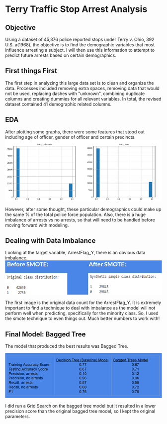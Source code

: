 # Terry Traffic Stop Arrest Analysis

## Objective
Using a dataset of 45,376 police reported stops under Terry v. Ohio, 392 U.S. a(1968), the objective is to find the demographic variables that most influence arresting a subject. I will then use this information to attempt to predict future arrests based on certain demographics.

## First things First
The first step in analyzing this large data set is to clean and organize the data.  Processes included removing extra spaces, removing data that would not be used, replacing dashes with "unknown", combining duplicate columns and creating dummies for all relevant variables.  In total, the revised dataset contained 41 demographic related columns.

## EDA
After plotting some graphs, there were some features that stood out including age of officer, gender of officer and certain precincts.  
![Optional Text](https://github.com/crissymae/TerryTrafficStops/blob/master/Precinct%20Bar%20Graph.png)

However, after some thought, these particular demographics could make up the same % of the total police force population.  Also, there is a huge imbalance of arrests vs no arrests, so that will need to be handled before moving forward with modeling.

## Dealing with Data Imbalance
Looking at the target variable, ArrestFlag_Y, there is an obvious data imbalance.
![Optional Text](https://github.com/crissymae/TerryTrafficStops/blob/master/Before%20and%20After%20Smote.png)

The first image is the original data count for the ArrestFlag_Y.  It is extremely important to find a technique to deal with imbalance as the model will not perform well when predicting, specifically for the minority class. So, I used the smote technique to even things out. Much better numbers to work with!

## Final Model: Bagged Tree
The model that produced the best results was Bagged Tree.

![Optional Text](https://github.com/crissymae/TerryTrafficStops/blob/master/Winning%20Model.png)

I did run a Grid Search on the bagged tree model but it resulted in a lower precision score than the original bagged tree model, so I kept the original parameters.
